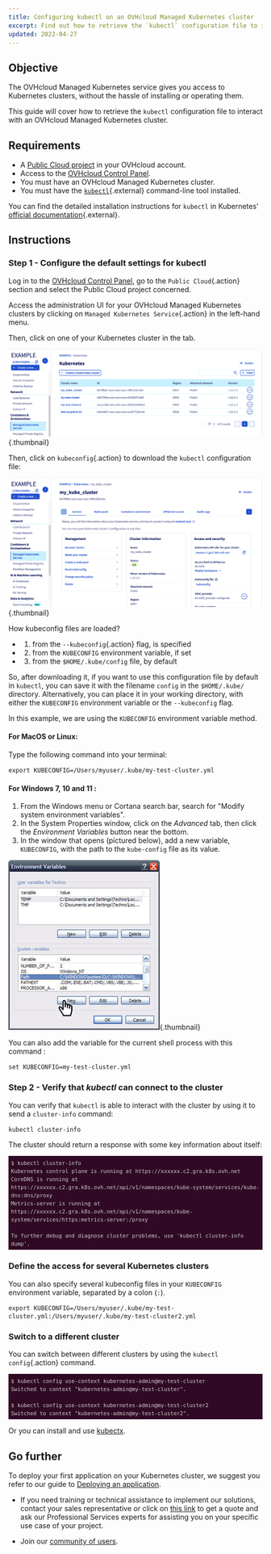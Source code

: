```yaml
---
title: Configuring kubectl on an OVHcloud Managed Kubernetes cluster
excerpt: Find out how to retrieve the `kubectl` configuration file to interact with an OVHcloud Managed Kubernetes cluster.
updated: 2022-04-27
---
```



<style>
 pre {
     font-size: 14px;
 }
 pre.console {
   background-color: #300A24; 
   color: #ccc;
   font-family: monospace;
   padding: 5px;
   margin-bottom: 5px;
 }
 pre.console code {
   border: solid 0px transparent;
   font-family: monospace !important;
   font-size: 0.75em;
   color: #ccc;
 }
 .small {
     font-size: 0.75em;
 }
</style>

## Objective

The OVHcloud Managed Kubernetes service gives you access to Kubernetes clusters, without the hassle of installing or operating them. 

This guide will cover how to retrieve the `kubectl` configuration file to interact with an OVHcloud Managed Kubernetes cluster.


## Requirements

- A [Public Cloud project](https://www.ovhcloud.com/en-au/public-cloud/) in your OVHcloud account.
- Access to the [OVHcloud Control Panel](https://ca.ovh.com/auth/?action=gotomanager&from=https://www.ovh.com.au/&ovhSubsidiary=au).
- You must have an OVHcloud Managed Kubernetes cluster.
- You must have the [`kubectl`](https://kubernetes.io/docs/reference/kubectl/overview/){.external} command-line tool installed.

You can find the detailed installation instructions for `kubectl` in Kubernetes' [official documentation](https://kubernetes.io/docs/home/){.external}.


## Instructions


### Step 1 - Configure the default settings for kubectl

Log in to the [OVHcloud Control Panel](https://ca.ovh.com/auth/?action=gotomanager&from=https://www.ovh.com.au/&ovhSubsidiary=au), go to the `Public Cloud`{.action} section and select the Public Cloud project concerned.

Access the administration UI for your OVHcloud Managed Kubernetes clusters by clicking on `Managed Kubernetes Service`{.action} in the left-hand menu.

Then, click on one of your Kubernetes cluster in the tab.

![Configuring default settings for kubectl](images/kubernetes-quickstart-01.png){.thumbnail}

Then, click on `kubeconfig`{.action} to download the `kubectl` configuration file:

![Configuring default settings for kubectl](images/kubernetes-quickstart-02.png){.thumbnail}

How kubeconfig files are loaded?

- 1. from the `--kubeconfig`{.action} flag, is specified
- 2. from the `KUBECONFIG` environment variable, if set
- 3. from the `$HOME/.kube/config` file, by default

So, after downloading it, if you want to use this configuration file by default in `kubectl`, you can save it with the filename `config` in the `$HOME/.kube/` directory. Alternatively, you can place it in your working directory, with either the `KUBECONFIG` environment variable or the `--kubeconfig` flag. 

In this example, we are using the `KUBECONFIG` environment variable method.

#### For MacOS or Linux:

Type the following command into your terminal:

```
export KUBECONFIG=/Users/myuser/.kube/my-test-cluster.yml
```

#### For Windows 7, 10 and 11 : 

1. From the Windows menu or Cortana search bar, search for "Modify system environment variables".
2. In the System Properties window, click on the *Advanced* tab, then click the *Environment Variables* button near the bottom.
3. In the window that opens (pictured below), add a new variable, `KUBECONFIG`, with the path to the `kube-config` file as its value.

![Add environment variables](images/configuring_default_settings_for_kubectl-02.png){.thumbnail}

You can also add the variable for the current shell process with this command :

```
set KUBECONFIG=my-test-cluster.yml
```


### Step 2 - Verify that *kubectl* can connect to the cluster


You can verify that `kubectl` is able to interact with the cluster by using it to send a `cluster-info` command:

```
kubectl cluster-info
```

The cluster should return a response with some key information about itself:

<pre class="console"><code>$ kubectl cluster-info
Kubernetes control plane is running at https://xxxxxx.c2.gra.k8s.ovh.net
CoreDNS is running at https://xxxxxx.c2.gra.k8s.ovh.net/api/v1/namespaces/kube-system/services/kube-dns:dns/proxy
Metrics-server is running at https://xxxxxx.c2.gra.k8s.ovh.net/api/v1/namespaces/kube-system/services/https:metrics-server:/proxy

To further debug and diagnose cluster problems, use 'kubectl cluster-info dump'.
</code></pre>

### Define the access for several Kubernetes clusters

You can also specify several kubeconfig files in your `KUBECONFIG` environment variable, separated by a colon (`:`).

```
export KUBECONFIG=/Users/myuser/.kube/my-test-cluster.yml:/Users/myuser/.kube/my-test-cluster2.yml
```

### Switch to a different cluster

You can switch between different clusters by using the `kubectl config`{.action} command.

<pre class="console"><code>$ kubectl config use-context kubernetes-admin@my-test-cluster
Switched to context "kubernetes-admin@my-test-cluster".

$ kubectl config use-context kubernetes-admin@my-test-cluster2
Switched to context "kubernetes-admin@my-test-cluster2".
</code></pre>

Or you can install and use [kubectx](https://github.com/ahmetb/kubectx).

## Go further

To deploy your first application on your Kubernetes cluster, we suggest you refer to our guide to [Deploying an application](/pages/public_cloud/containers_orchestration/managed_kubernetes/deploying-an-application).

- If you need training or technical assistance to implement our solutions, contact your sales representative or click on [this link](https://www.ovhcloud.com/en-au/professional-services/) to get a quote and ask our Professional Services experts for assisting you on your specific use case of your project.

- Join our [community of users](https://community.ovh.com/en/).
